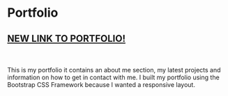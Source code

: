 # Portfolio
## [NEW LINK TO PORTFOLIO!](https://obscure-everglades-64350.herokuapp.com/)
<br>
<br>
This is my portfolio it contains an about me section, my latest projects and information on how to get in contact with me. I built my portfolio using the Bootstrap CSS Framework because I wanted a responsive layout.

